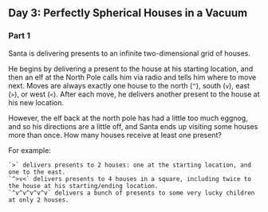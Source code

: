 ## Day 3: Perfectly Spherical Houses in a Vacuum

### Part 1

Santa is delivering presents to an infinite two-dimensional grid of houses.

He begins by delivering a present to the house at his starting location, and then an elf at the
North Pole calls him via radio and tells him where to move next. Moves are always exactly one house
to the north (`^`), south (`v`), east (`>`), or west (`<`). After each move, he delivers another
present to the house at his new location.

However, the elf back at the north pole has had a little too much eggnog, and so his directions are
a little off, and Santa ends up visiting some houses more than once. How many houses receive at
least one present?

For example:

    `>` delivers presents to 2 houses: one at the starting location, and one to the east.
    `^>v<` delivers presents to 4 houses in a square, including twice to the house at his starting/ending location.
    `^v^v^v^v^v` delivers a bunch of presents to some very lucky children at only 2 houses.
